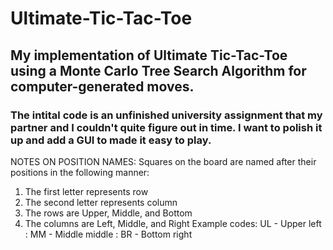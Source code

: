 # Ultimate-Tic-Tac-Toe
## My implementation of Ultimate Tic-Tac-Toe using a Monte Carlo Tree Search Algorithm for computer-generated moves.
### The intital code is an unfinished university assignment that my partner and I couldn't quite figure out in time. I want to polish it up and add a GUI to made it easy to play.

NOTES ON POSITION NAMES:
  Squares on the board are named after their positions in the following manner: 
  1. The first letter represents row
  2. The second letter represents column
  3. The rows are Upper, Middle, and Bottom
  4. The columns are Left, Middle, and Right
    Example codes: UL - Upper left
                 : MM - Middle middle
                 : BR - Bottom right
